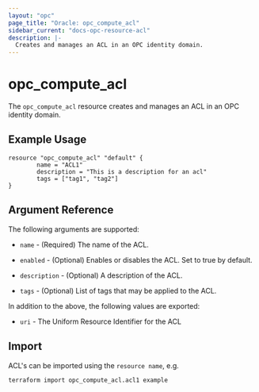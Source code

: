 ```yaml
---
layout: "opc"
page_title: "Oracle: opc_compute_acl"
sidebar_current: "docs-opc-resource-acl"
description: |-
  Creates and manages an ACL in an OPC identity domain.
---
```


# opc\_compute\_acl

The ``opc_compute_acl`` resource creates and manages an ACL in an OPC identity domain.

## Example Usage

```
resource "opc_compute_acl" "default" {
        name = "ACL1"
        description = "This is a description for an acl"
        tags = ["tag1", "tag2"]
}
```

## Argument Reference

The following arguments are supported:

* `name` - (Required) The name of the ACL.

* `enabled` - (Optional) Enables or disables the ACL. Set to true by default.

* `description` - (Optional) A description of the ACL.

* `tags` - (Optional) List of tags that may be applied to the ACL.

In addition to the above, the following values are exported:

* `uri` - The Uniform Resource Identifier for the ACL

## Import

ACL's can be imported using the `resource name`, e.g.

```
terraform import opc_compute_acl.acl1 example
```
